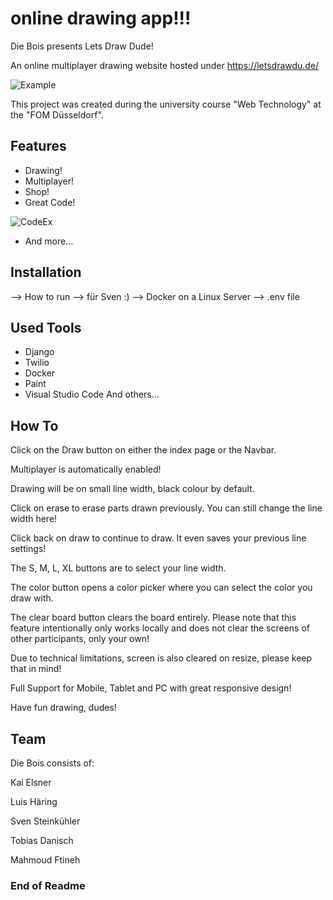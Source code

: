 # online drawing app!!!

Die Bois presents Lets Draw Dude!

An online multiplayer drawing website hosted under https://letsdrawdu.de/

![Example](https://user-images.githubusercontent.com/103064414/184151367-0c9c668e-683b-4ea9-bea2-409599bb098a.PNG)


This project was created during the university course "Web Technology" at the "FOM Düsseldorf".


## Features

- Drawing!
- Multiplayer!
- Shop!
- Great Code!

![CodeEx](https://user-images.githubusercontent.com/103064414/184151779-328043e6-ccd1-44f7-aa55-463e80053664.PNG)

- And more...

## Installation

--> How to run --> für Sven :) 
--> Docker on a Linux Server
--> .env file


## Used Tools

- Django
- Twilio
- Docker
- Paint
- Visual Studio Code
And others...


## How To


Click on the Draw button on either the index page or the Navbar.

Multiplayer is automatically enabled!

Drawing will be on small line width, black colour by default.

Click on erase to erase parts drawn previously. You can still change the line width here!

Click back on draw to continue to draw. It even saves your previous line settings!

The S, M, L, XL buttons are to select your line width.

The color button opens a color picker where you can select the color you draw with.

The clear board button clears the board entirely. Please note that this feature intentionally only works locally and does not clear the screens of other participants, only your own!

Due to technical limitations, screen is also cleared on resize, please keep that in mind!

Full Support for Mobile, Tablet and PC with great responsive design!

Have fun drawing, dudes!


## Team

Die Bois consists of:

Kai Elsner

Luis Häring

Sven Steinkühler

Tobias Danisch

Mahmoud Ftineh



### End of Readme

